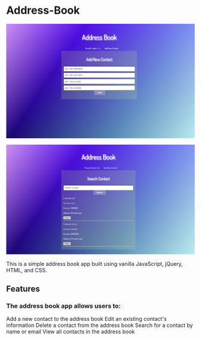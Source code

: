 # Address-Book

![alt text](https://github.com/GeccoRhiguelNavalta/Address-Book/blob/main/addressbook1.png "screenshot")

![alt text](https://github.com/GeccoRhiguelNavalta/Address-Book/blob/main/addressbook2.png "screenshot1")

This is a simple address book app built using vanilla JavaScript, jQuery, HTML, and CSS.

## Features

### The address book app allows users to:

Add a new contact to the address book
Edit an existing contact's information
Delete a contact from the address book
Search for a contact by name or email
View all contacts in the address book
